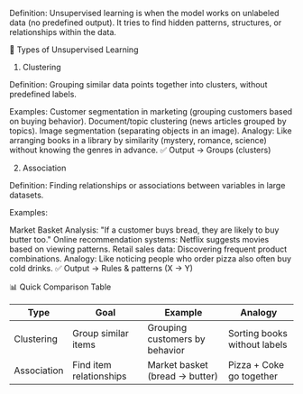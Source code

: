 Definition:
Unsupervised learning is when the model works on unlabeled data (no predefined output).
It tries to find hidden patterns, structures, or relationships within the data.

🔹 Types of Unsupervised Learning
1. Clustering

Definition: Grouping similar data points together into clusters, without predefined labels.

Examples:
Customer segmentation in marketing (grouping customers based on buying behavior).
Document/topic clustering (news articles grouped by topics).
Image segmentation (separating objects in an image).
Analogy: Like arranging books in a library by similarity (mystery, romance, science) without knowing the genres in advance.
✅ Output → Groups (clusters)

2. Association

Definition: Finding relationships or associations between variables in large datasets.

Examples:

Market Basket Analysis: "If a customer buys bread, they are likely to buy butter too."
Online recommendation systems: Netflix suggests movies based on viewing patterns.
Retail sales data: Discovering frequent product combinations.
Analogy: Like noticing people who order pizza also often buy cold drinks.
✅ Output → Rules & patterns (X → Y)

📊 Quick Comparison Table

| Type        | Goal                    | Example                        | Analogy                      |
| ----------- | ----------------------- | ------------------------------ | ---------------------------- |
| Clustering  | Group similar items     | Grouping customers by behavior | Sorting books without labels |
| Association | Find item relationships | Market basket (bread → butter) | Pizza + Coke go together     |
